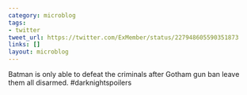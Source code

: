 ```yaml
---
category: microblog
tags:
- twitter
tweet_url: https://twitter.com/ExMember/status/227948605590351873
links: []
layout: microblog
---
```

Batman is only able to defeat the criminals after Gotham gun ban leave them all disarmed. #darknightspoilers
